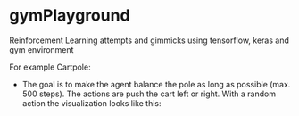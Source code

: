 # gymPlayground
Reinforcement Learning attempts and gimmicks using tensorflow, keras and gym environment

For example Cartpole: 

  - The goal is to make the agent balance the pole as long as possible (max. 500 steps). The actions are push the cart left or right.
    With a random action the visualization looks like this:
    

